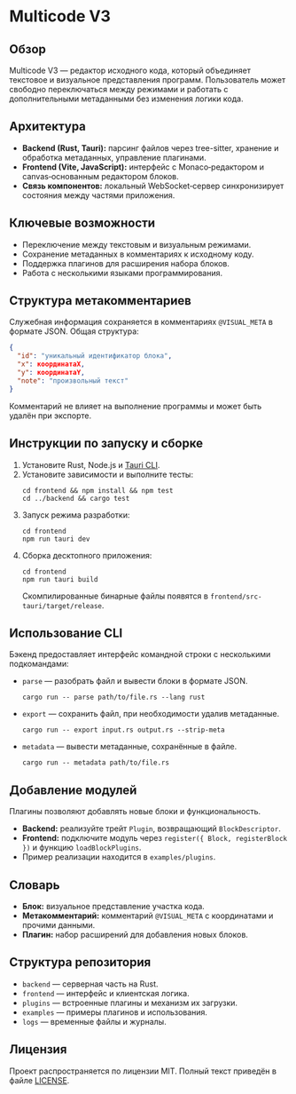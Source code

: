 # Multicode V3

## Обзор
Multicode V3 — редактор исходного кода, который объединяет текстовое и визуальное представления программ. Пользователь может свободно переключаться между режимами и работать с дополнительными метаданными без изменения логики кода.

## Архитектура
- **Backend (Rust, Tauri):** парсинг файлов через tree-sitter, хранение и обработка метаданных, управление плагинами.
- **Frontend (Vite, JavaScript):** интерфейс с Monaco‑редактором и canvas‑основанным редактором блоков.
- **Связь компонентов:** локальный WebSocket‑сервер синхронизирует состояния между частями приложения.

## Ключевые возможности
- Переключение между текстовым и визуальным режимами.
- Сохранение метаданных в комментариях к исходному коду.
- Поддержка плагинов для расширения набора блоков.
- Работа с несколькими языками программирования.

## Структура метакомментариев
Служебная информация сохраняется в комментариях `@VISUAL_META` в формате JSON. Общая структура:
```json
{
  "id": "уникальный идентификатор блока",
  "x": координатаX,
  "y": координатаY,
  "note": "произвольный текст"
}
```
Комментарий не влияет на выполнение программы и может быть удалён при экспорте.

## Инструкции по запуску и сборке
1. Установите Rust, Node.js и [Tauri CLI](https://tauri.app).
2. Установите зависимости и выполните тесты:
   ```
   cd frontend && npm install && npm test
   cd ../backend && cargo test
   ```
3. Запуск режима разработки:
   ```
   cd frontend
   npm run tauri dev
   ```
4. Сборка десктопного приложения:
   ```
   cd frontend
   npm run tauri build
   ```
   Скомпилированные бинарные файлы появятся в `frontend/src-tauri/target/release`.

## Использование CLI
Бэкенд предоставляет интерфейс командной строки с несколькими подкомандами:

- `parse` — разобрать файл и вывести блоки в формате JSON.
  ```
  cargo run -- parse path/to/file.rs --lang rust
  ```
- `export` — сохранить файл, при необходимости удалив метаданные.
  ```
  cargo run -- export input.rs output.rs --strip-meta
  ```
- `metadata` — вывести метаданные, сохранённые в файле.
  ```
  cargo run -- metadata path/to/file.rs
  ```

## Добавление модулей
Плагины позволяют добавлять новые блоки и функциональность.
- **Backend:** реализуйте трейт `Plugin`, возвращающий `BlockDescriptor`.
- **Frontend:** подключите модуль через `register({ Block, registerBlock })` и функцию `loadBlockPlugins`.
- Пример реализации находится в `examples/plugins`.

## Словарь
- **Блок:** визуальное представление участка кода.
- **Метакомментарий:** комментарий `@VISUAL_META` с координатами и прочими данными.
- **Плагин:** набор расширений для добавления новых блоков.

## Структура репозитория
- `backend` — серверная часть на Rust.
- `frontend` — интерфейс и клиентская логика.
- `plugins` — встроенные плагины и механизм их загрузки.
- `examples` — примеры плагинов и использования.
- `logs` — временные файлы и журналы.

## Лицензия
Проект распространяется по лицензии MIT. Полный текст приведён в файле [LICENSE](LICENSE).
